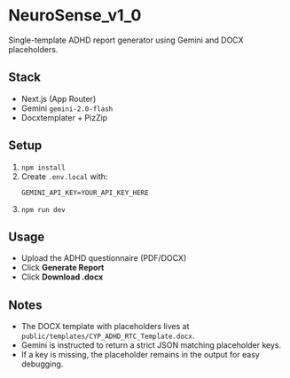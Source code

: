 # NeuroSense_v1_0

Single-template ADHD report generator using Gemini and DOCX placeholders.

## Stack
- Next.js (App Router)
- Gemini `gemini-2.0-flash`
- Docxtemplater + PizZip

## Setup
1. `npm install`
2. Create `.env.local` with:
   ```
   GEMINI_API_KEY=YOUR_API_KEY_HERE
   ```
3. `npm run dev`

## Usage
- Upload the ADHD questionnaire (PDF/DOCX)
- Click **Generate Report**
- Click **Download .docx**

## Notes
- The DOCX template with placeholders lives at `public/templates/CYP_ADHD_RTC_Template.docx`.
- Gemini is instructed to return a strict JSON matching placeholder keys.
- If a key is missing, the placeholder remains in the output for easy debugging.

